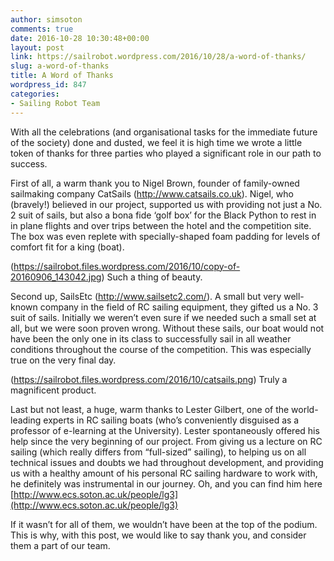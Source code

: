 ```yaml
---
author: simsoton
comments: true
date: 2016-10-28 10:30:48+00:00
layout: post
link: https://sailrobot.wordpress.com/2016/10/28/a-word-of-thanks/
slug: a-word-of-thanks
title: A Word of Thanks
wordpress_id: 847
categories:
- Sailing Robot Team
---
```


With all the celebrations (and organisational tasks for the immediate future of the society) done and dusted, we feel it is high time we wrote a little token of thanks for three parties who played a significant role in our path to success.

First of all, a warm thank you to Nigel Brown, founder of family-owned sailmaking company CatSails (http://www.catsails.co.uk). Nigel, who (bravely!) believed in our project, supported us with providing not just a No. 2 suit of sails, but also a bona fide ‘golf box’ for the Black Python to rest in in plane flights and over trips between the hotel and the competition site. The box was even replete with specially-shaped foam padding for levels of comfort fit for a king (boat).

(https://sailrobot.files.wordpress.com/2016/10/copy-of-20160906_143042.jpg) Such a thing of beauty.

Second up, SailsEtc (http://www.sailsetc2.com/). A small but very well-known company in the field of RC sailing equipment, they gifted us a No. 3 suit of sails. Initially we weren’t even sure if we needed such a small set at all, but we were soon proven wrong. Without these sails, our boat would not have been the only one in its class to successfully sail in all weather conditions throughout the course of the competition. This was especially true on the very final day.

(https://sailrobot.files.wordpress.com/2016/10/catsails.png) Truly a magnificent product.

Last but not least, a huge, warm thanks to Lester Gilbert, one of the world-leading experts in RC sailing boats (who’s conveniently disguised as a professor of e-learning at the University). Lester spontaneously offered his help since the very beginning of our project. From giving us a lecture on RC sailing (which really differs from “full-sized” sailing), to helping us on all technical issues and doubts we had throughout development, and providing us with a healthy amount of his personal RC sailing hardware to work with, he definitely was instrumental in our journey. Oh, and you can find him here [http://www.ecs.soton.ac.uk/people/lg3](http://www.ecs.soton.ac.uk/people/lg3)

If it wasn’t for all of them, we wouldn’t have been at the top of the podium. This is why, with this post, we would like to say thank you, and consider them a part of our team.
